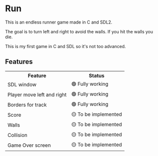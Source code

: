 # Run

This is an endless runner game made in C and SDL2.

The goal is to turn left and right to avoid the walls. If you hit the walls you die.

This is my first game in C and SDL so it's not too advanced. 

## Features

<table>
    <tr>
        <th>Feature</th>
        <th>Status</th>
    </tr>
    <tr>
        <td>SDL window</td>
        <td>🟢 Fully working</td>
    </tr>
    <tr>
        <td>Player move left and right</td>
        <td>🟢 Fully working</td>
    </tr>
    <tr>
        <td>Borders for track</td>
        <td>🟢 Fully working</td>
    </tr>
    <tr>
        <td>Score</td>
        <td>🟡 To be implemented</td>
    </tr>
    <tr>
        <td>Walls</td>
        <td>🟡 To be implemented</td>
    </tr>
    <tr>
        <td>Collision</td>
        <td>🟡 To be implemented</td>
    </tr>
    <tr>
        <td>Game Over screen</td>
        <td>🟡 To be implemented</td>
    </tr>
</table>
